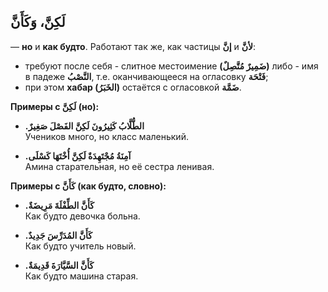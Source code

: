 ﻿لَكِنَّ، وَكَأَنَّ
---
— **но** и **как будто**.  Работают так же, как частицы **إنَّ** и **لأنَّ**:

   -  требуют после себя 
	- слитное местоимение **(ضَمِيرٌ مُتَّصِلٌ)** либо
	- имя в падеже **النَّصْبُ**, т.е. оканчивающееся на огласовку **فَتْحَة**;
- при этом **хабар (الخَبَرُ)** остаётся с огласовкой **ضَمَّة**.

**Примеры c لَكِنَّ (но):**

-   **.الطُّلَّابُ كَثِيرُونَ لَكِنَّ الفَصْلَ صَغِيرٌ**  
   Учеников много, но класс маленький.
    
-   **.آمِنَةُ مُجْتَهِدَةٌ لَكِنَّ أُخْتَهَا كَسْلَى**  
    Амина старательная, но её сестра ленивая.
    

**Примеры с كَأَنَّ (как будто, словно):**

-   **.كَأَنَّ الطِّفْلَةَ مَرِيضَةٌ**  
    Как будто девочка больна.
    
-   **.كَأَنَّ المُدَرِّسَ جَدِيدٌ**  
    Как будто учитель новый.
    
-   **.كَأَنَّ السَّيَّارَةَ قَدِيمَةٌ**  
    Как будто машина старая.
    
    
    

